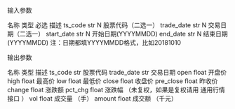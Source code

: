 输入参数

名称	类型	必选	描述
ts_code	str	N	股票代码（二选一）
trade_date	str	N	交易日期（二选一）
start_date	str	N	开始日期(YYYYMMDD)
end_date	str	N	结束日期(YYYYMMDD)
注：日期都填YYYYMMDD格式，比如20181010

输出参数

名称	类型	描述
ts_code	str	股票代码
trade_date	str	交易日期
open	float	开盘价
high	float	最高价
low	float	最低价
close	float	收盘价
pre_close	float	昨收价
change	float	涨跌额
pct_chg	float	涨跌幅 （未复权，如果是复权请用 通用行情接口 ）
vol	float	成交量 （手）
amount	float	成交额 （千元）

